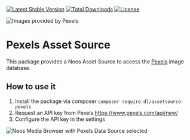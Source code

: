 [![Latest Stable Version](https://poser.pugx.org/dl/assetsource-pexels/v/stable)](https://packagist.org/packages/dl/assetsource-pexels) [![Total Downloads](https://poser.pugx.org/dl/assetsource-pexels/downloads)](https://packagist.org/packages/dl/assetsource-pexels) [![License](https://poser.pugx.org/dl/assetsource-pexels/license)](https://packagist.org/packages/dl/assetsource-pexels)

![Images provided by Pexels](https://user-images.githubusercontent.com/642226/39978717-6c848b32-5742-11e8-82bb-d5e325e29c6d.png)

# Pexels Asset Source
This package provides a Neos Asset Source to access the [Pexels](https://www.pexels.com) image database.

## How to use it
1. Install the package via composer `composer require dl/assetsource-pexels`
2. Request an API key from Pexels https://www.pexels.com/api/new/
3. Configure the API key in the settings

![Neos Media Browser with Pexels Data Source selected](https://user-images.githubusercontent.com/642226/39648639-261402f6-4fe3-11e8-9788-7c5425eac087.png)
